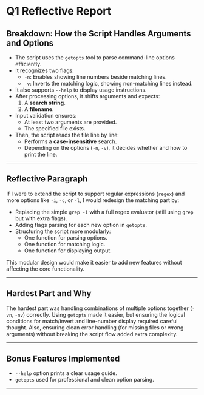 # Q1 Reflective Report

## Breakdown: How the Script Handles Arguments and Options

- The script uses the `getopts` tool to parse command-line options efficiently.
- It recognizes two flags:
  - `-n`: Enables showing line numbers beside matching lines.
  - `-v`: Inverts the matching logic, showing non-matching lines instead.
- It also supports `--help` to display usage instructions.
- After processing options, it shifts arguments and expects:
  1. A **search string**.
  2. A **filename**.
- Input validation ensures:
  - At least two arguments are provided.
  - The specified file exists.
- Then, the script reads the file line by line:
  - Performs a **case-insensitive** search.
  - Depending on the options (`-n`, `-v`), it decides whether and how to print the line.

---

## Reflective Paragraph

If I were to extend the script to support regular expressions (`regex`) and more options like `-i`, `-c`, or `-l`, I would redesign the matching part by:
- Replacing the simple `grep -i` with a full regex evaluator (still using `grep` but with extra flags).
- Adding flags parsing for each new option in `getopts`.
- Structuring the script more modularly:
  - One function for parsing options.
  - One function for matching logic.
  - One function for displaying output.

This modular design would make it easier to add new features without affecting the core functionality.

---

## Hardest Part and Why

The hardest part was handling combinations of multiple options together (`-vn`, `-nv`) correctly.
Using `getopts` made it easier, but ensuring the logical conditions for match/invert and line-number display required careful thought.
Also, ensuring clean error handling (for missing files or wrong arguments) without breaking the script flow added extra complexity.

---

## Bonus Features Implemented

- `--help` option prints a clear usage guide.
- `getopts` used for professional and clean option parsing.

---
